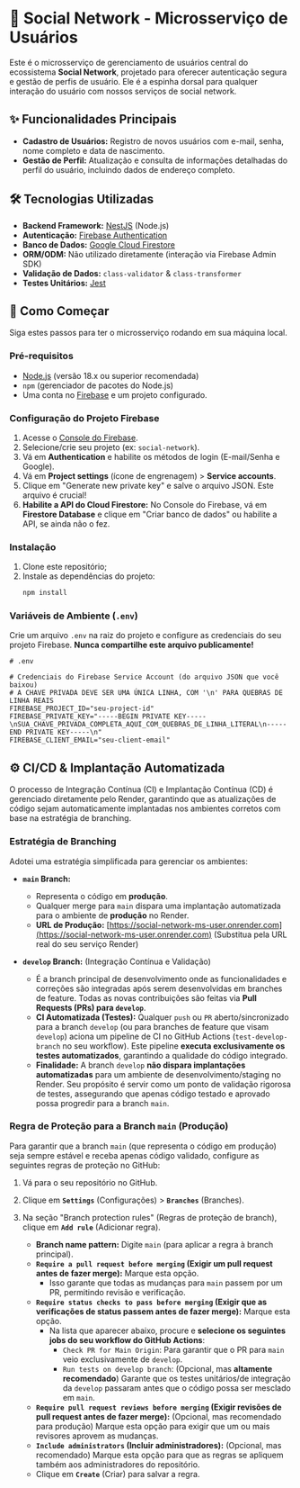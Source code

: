 # 🚀 Social Network - Microsserviço de Usuários

Este é o microsserviço de gerenciamento de usuários central do ecossistema **Social Network**, projetado para oferecer autenticação segura e gestão de perfis de usuário. Ele é a espinha dorsal para qualquer interação do usuário com nossos serviços de social network.

## ✨ Funcionalidades Principais

* **Cadastro de Usuários:** Registro de novos usuários com e-mail, senha, nome completo e data de nascimento.
* **Gestão de Perfil:** Atualização e consulta de informações detalhadas do perfil do usuário, incluindo dados de endereço completo.

## 🛠️ Tecnologias Utilizadas

* **Backend Framework:** [NestJS](https://nestjs.com/) (Node.js)
* **Autenticação:** [Firebase Authentication](https://firebase.google.com/docs/auth)
* **Banco de Dados:** [Google Cloud Firestore](https://firebase.google.com/docs/firestore)
* **ORM/ODM:** Não utilizado diretamente (interação via Firebase Admin SDK)
* **Validação de Dados:** `class-validator` & `class-transformer`
* **Testes Unitários:** [Jest](https://jestjs.io/)

## 🚀 Como Começar

Siga estes passos para ter o microsserviço rodando em sua máquina local.

### Pré-requisitos

* [Node.js](https://nodejs.org/en/download/) (versão 18.x ou superior recomendada)
* `npm` (gerenciador de pacotes do Node.js)
* Uma conta no [Firebase](https://firebase.google.com/) e um projeto configurado.

### Configuração do Projeto Firebase

1.  Acesse o [Console do Firebase](https://console.firebase.google.com/).
2.  Selecione/crie seu projeto (ex: `social-network`).
3.  Vá em **Authentication** e habilite os métodos de login (E-mail/Senha e Google).
4.  Vá em **Project settings** (ícone de engrenagem) > **Service accounts**.
5.  Clique em "Generate new private key" e salve o arquivo JSON. Este arquivo é crucial!
6.  **Habilite a API do Cloud Firestore:** No Console do Firebase, vá em **Firestore Database** e clique em "Criar banco de dados" ou habilite a API, se ainda não o fez.

### Instalação

1.  Clone este repositório;
2.  Instale as dependências do projeto:
    ```bash
    npm install
    ```

### Variáveis de Ambiente (`.env`)

Crie um arquivo `.env` na raiz do projeto e configure as credenciais do seu projeto Firebase. **Nunca compartilhe este arquivo publicamente!**

```dotenv
# .env

# Credenciais do Firebase Service Account (do arquivo JSON que você baixou)
# A CHAVE PRIVADA DEVE SER UMA ÚNICA LINHA, COM '\n' PARA QUEBRAS DE LINHA REAIS
FIREBASE_PROJECT_ID="seu-project-id"
FIREBASE_PRIVATE_KEY="-----BEGIN PRIVATE KEY-----\nSUA_CHAVE_PRIVADA_COMPLETA_AQUI_COM_QUEBRAS_DE_LINHA_LITERAL\n-----END PRIVATE KEY-----\n"
FIREBASE_CLIENT_EMAIL="seu-client-email"
```


## ⚙️ CI/CD & Implantação Automatizada

O processo de Integração Contínua (CI) e Implantação Contínua (CD) é gerenciado diretamente pelo Render, garantindo que as atualizações de código sejam automaticamente implantadas nos ambientes corretos com base na estratégia de branching.

### Estratégia de Branching

Adotei uma estratégia simplificada para gerenciar os ambientes:

* **`main` Branch:**
    * Representa o código em **produção**.
    * Qualquer merge para `main` dispara uma implantação automatizada para o ambiente de **produção** no Render.
    * **URL de Produção:** [https://social-network-ms-user.onrender.com](https://social-network-ms-user.onrender.com) (Substitua pela URL real do seu serviço Render)

* **`develop` Branch:** (Integração Contínua e Validação)
    * É a branch principal de desenvolvimento onde as funcionalidades e correções são integradas após serem desenvolvidas em branches de feature. Todas as novas contribuições são feitas via **Pull Requests (PRs) para `develop`**.
    * **CI Automatizada (Testes):** Qualquer `push` ou `PR` aberto/sincronizado para a branch `develop` (ou para branches de feature que visam `develop`) aciona um pipeline de CI no GitHub Actions (`test-develop-branch` no seu workflow). Este pipeline **executa exclusivamente os testes automatizados**, garantindo a qualidade do código integrado.
    * **Finalidade:** A branch `develop` **não dispara implantações automatizadas** para um ambiente de desenvolvimento/staging no Render. Seu propósito é servir como um ponto de validação rigorosa de testes, assegurando que apenas código testado e aprovado possa progredir para a branch `main`.

### Regra de Proteção para a Branch `main` (Produção)

Para garantir que a branch `main` (que representa o código em produção) seja sempre estável e receba apenas código validado, configure as seguintes regras de proteção no GitHub:

1.  Vá para o seu repositório no GitHub.
2.  Clique em **`Settings`** (Configurações) > **`Branches`** (Branches).
3.  Na seção "Branch protection rules" (Regras de proteção de branch), clique em **`Add rule`** (Adicionar regra).

    * **Branch name pattern:** Digite `main` (para aplicar a regra à branch principal).
    * **`Require a pull request before merging` (Exigir um pull request antes de fazer merge):** Marque esta opção.
        * Isso garante que todas as mudanças para `main` passem por um PR, permitindo revisão e verificação.
    * **`Require status checks to pass before merging` (Exigir que as verificações de status passem antes de fazer merge):** Marque esta opção.
        * Na lista que aparecer abaixo, procure e **selecione os seguintes jobs do seu workflow do GitHub Actions**:
            * `Check PR for Main Origin`: Para garantir que o PR para `main` veio exclusivamente de `develop`.
            * `Run tests on develop branch`: (Opcional, mas **altamente recomendado**) Garante que os testes unitários/de integração da `develop` passaram antes que o código possa ser mesclado em `main`.
    * **`Require pull request reviews before merging` (Exigir revisões de pull request antes de fazer merge):** (Opcional, mas recomendado para produção) Marque esta opção para exigir que um ou mais revisores aprovem as mudanças.
    * **`Include administrators` (Incluir administradores):** (Opcional, mas recomendado) Marque esta opção para que as regras se apliquem também aos administradores do repositório.
    * Clique em **`Create`** (Criar) para salvar a regra.